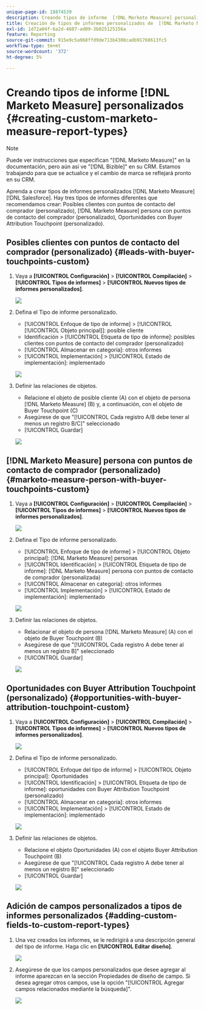 ```yaml
---
unique-page-id: 18874539
description: Creando tipos de informe  [!DNL Marketo Measure] personalizados - [!DNL Marketo Measure]
title: Creación de tipos de informes personalizados de  [!DNL Marketo Measure]
exl-id: 1d72a04f-6a2d-4607-ad09-3b025125156a
feature: Reporting
source-git-commit: 915e9c5a968ffd9de713b4308cadb91768613fc5
workflow-type: tm+mt
source-wordcount: '372'
ht-degree: 5%

---
```


# Creando tipos de informe [!DNL Marketo Measure] personalizados {#creating-custom-marketo-measure-report-types}

>[!NOTE]
>
>Puede ver instrucciones que especifican &quot;[!DNL Marketo Measure]&quot; en la documentación, pero aún así ve &quot;[!DNL Bizible]&quot; en su CRM. Estamos trabajando para que se actualice y el cambio de marca se reflejará pronto en su CRM.

Aprenda a crear tipos de informes personalizados [!DNL Marketo Measure] [!DNL Salesforce]. Hay tres tipos de informes diferentes que recomendamos crear: Posibles clientes con puntos de contacto del comprador (personalizado), [!DNL Marketo Measure] persona con puntos de contacto del comprador (personalizado), Oportunidades con Buyer Attribution Touchpoint (personalizado).

## Posibles clientes con puntos de contacto del comprador (personalizado) {#leads-with-buyer-touchpoints-custom}

1. Vaya a **[!UICONTROL Configuración]** > **[!UICONTROL Compilación]** > **[!UICONTROL Tipos de informes]** > **[!UICONTROL Nuevos tipos de informes personalizados]**.

   ![](assets/1.png)

1. Defina el Tipo de informe personalizado.

   * [!UICONTROL Enfoque de tipo de informe] > [!UICONTROL [!UICONTROL Objeto principal]]: posible cliente
   * Identificación > [!UICONTROL Etiqueta de tipo de informe]: posibles clientes con puntos de contacto del comprador (personalizado)
   * [!UICONTROL Almacenar en categoría]: otros informes
   * [!UICONTROL Implementación] > [!UICONTROL Estado de implementación]: implementado

   ![](assets/2.png)

1. Definir las relaciones de objetos.

   * Relacione el objeto de posible cliente (A) con el objeto de persona [!DNL Marketo Measure] (B) y, a continuación, con el objeto de Buyer Touchpoint (C)
   * Asegúrese de que &quot;[!UICONTROL Cada registro A/B debe tener al menos un registro B/C]&quot; seleccionado
   * [!UICONTROL Guardar]

   ![](assets/3.png)

## [!DNL Marketo Measure] persona con puntos de contacto de comprador (personalizado) {#marketo-measure-person-with-buyer-touchpoints-custom}

1. Vaya a **[!UICONTROL Configuración]** > **[!UICONTROL Compilación]** > **[!UICONTROL Tipos de informes]** > **[!UICONTROL Nuevos tipos de informes personalizados]**.

   ![](assets/4.png)

1. Defina el Tipo de informe personalizado.

   * [!UICONTROL Enfoque de tipo de informe] > [!UICONTROL Objeto principal]: [!DNL Marketo Measure] personas
   * [!UICONTROL Identificación] > [!UICONTROL Etiqueta de tipo de informe]: [!DNL Marketo Measure] persona con puntos de contacto de comprador (personalizada)
   * [!UICONTROL Almacenar en categoría]: otros informes
   * [!UICONTROL Implementación] > [!UICONTROL Estado de implementación]: implementado

   ![](assets/5.png)

1. Definir las relaciones de objetos.

   * Relacionar el objeto de persona [!DNL Marketo Measure] (A) con el objeto de Buyer Touchpoint (B)
   * Asegúrese de que &quot;[!UICONTROL Cada registro A debe tener al menos un registro B]&quot; seleccionado
   * [!UICONTROL Guardar]

   ![](assets/6.png)

## Oportunidades con Buyer Attribution Touchpoint (personalizado) {#opportunities-with-buyer-attribution-touchpoint-custom}

1. Vaya a **[!UICONTROL Configuración]** > **[!UICONTROL Compilación]** > **[!UICONTROL Tipos de informes]** > **[!UICONTROL Nuevos tipos de informes personalizados]**.

   ![](assets/7.png)

1. Defina el Tipo de informe personalizado.

   * [!UICONTROL Enfoque del tipo de informe] > [!UICONTROL Objeto principal]: Oportunidades
   * [!UICONTROL Identificación] > [!UICONTROL Etiqueta de tipo de informe]: oportunidades con Buyer Attribution Touchpoint (personalizado)
   * [!UICONTROL Almacenar en categoría]: otros informes
   * [!UICONTROL Implementación] > [!UICONTROL Estado de implementación]: implementado

   ![](assets/8.png)

1. Definir las relaciones de objetos.

   * Relacione el objeto Oportunidades (A) con el objeto Buyer Attribution Touchpoint (B)
   * Asegúrese de que &quot;[!UICONTROL Cada registro A debe tener al menos un registro B]&quot; seleccionado
   * [!UICONTROL Guardar]

   ![](assets/9.png)

## Adición de campos personalizados a tipos de informes personalizados {#adding-custom-fields-to-custom-report-types}

1. Una vez creados los informes, se le redirigirá a una descripción general del tipo de informe. Haga clic en **[!UICONTROL Editar diseño]**.

   ![](assets/10.png)

1. Asegúrese de que los campos personalizados que desee agregar al informe aparezcan en la sección Propiedades de diseño de campo. Si desea agregar otros campos, use la opción &quot;[!UICONTROL Agregar campos relacionados mediante la búsqueda]&quot;.

   ![](assets/11.png)
